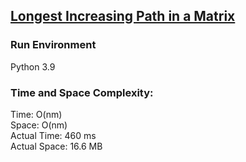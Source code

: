 ## [Longest Increasing Path in a Matrix](https://leetcode.com/problems/longest-increasing-path-in-a-matrix/)

### Run Environment
Python 3.9

### Time and Space Complexity:
Time: O(nm)  
Space: O(nm)  
Actual Time: 460 ms  
Actual Space: 16.6 MB
